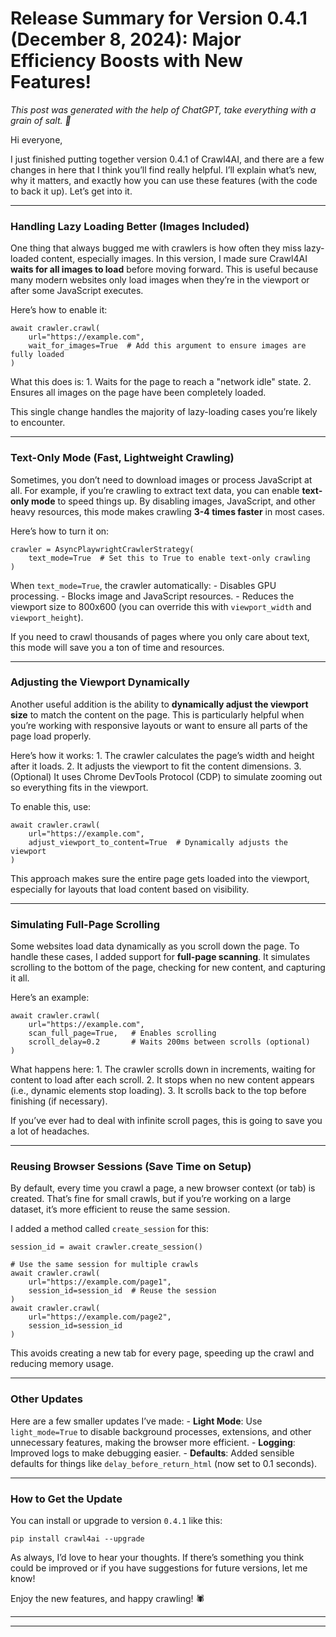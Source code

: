 # Release Summary for Version 0.4.1 (December 8, 2024): Major Efficiency Boosts with New Features!

_This post was generated with the help of ChatGPT, take everything with a grain of salt. 🧂_

Hi everyone,

I just finished putting together version 0.4.1 of Crawl4AI, and there are a few changes in here that I think you’ll find really helpful. I’ll explain what’s new, why it matters, and exactly how you can use these features (with the code to back it up). Let’s get into it.

* * *

### Handling Lazy Loading Better (Images Included)

One thing that always bugged me with crawlers is how often they miss lazy-loaded content, especially images. In this version, I made sure Crawl4AI **waits for all images to load** before moving forward. This is useful because many modern websites only load images when they’re in the viewport or after some JavaScript executes.

Here’s how to enable it:

```hljs python
await crawler.crawl(
    url="https://example.com",
    wait_for_images=True  # Add this argument to ensure images are fully loaded
)

```

What this does is:
1\. Waits for the page to reach a "network idle" state.
2\. Ensures all images on the page have been completely loaded.

This single change handles the majority of lazy-loading cases you’re likely to encounter.

* * *

### Text-Only Mode (Fast, Lightweight Crawling)

Sometimes, you don’t need to download images or process JavaScript at all. For example, if you’re crawling to extract text data, you can enable **text-only mode** to speed things up. By disabling images, JavaScript, and other heavy resources, this mode makes crawling **3-4 times faster** in most cases.

Here’s how to turn it on:

```hljs vbnet
crawler = AsyncPlaywrightCrawlerStrategy(
    text_mode=True  # Set this to True to enable text-only crawling
)

```

When `text_mode=True`, the crawler automatically:
\- Disables GPU processing.
\- Blocks image and JavaScript resources.
\- Reduces the viewport size to 800x600 (you can override this with `viewport_width` and `viewport_height`).

If you need to crawl thousands of pages where you only care about text, this mode will save you a ton of time and resources.

* * *

### Adjusting the Viewport Dynamically

Another useful addition is the ability to **dynamically adjust the viewport size** to match the content on the page. This is particularly helpful when you’re working with responsive layouts or want to ensure all parts of the page load properly.

Here’s how it works:
1\. The crawler calculates the page’s width and height after it loads.
2\. It adjusts the viewport to fit the content dimensions.
3\. (Optional) It uses Chrome DevTools Protocol (CDP) to simulate zooming out so everything fits in the viewport.

To enable this, use:

```hljs python
await crawler.crawl(
    url="https://example.com",
    adjust_viewport_to_content=True  # Dynamically adjusts the viewport
)

```

This approach makes sure the entire page gets loaded into the viewport, especially for layouts that load content based on visibility.

* * *

### Simulating Full-Page Scrolling

Some websites load data dynamically as you scroll down the page. To handle these cases, I added support for **full-page scanning**. It simulates scrolling to the bottom of the page, checking for new content, and capturing it all.

Here’s an example:

```hljs python
await crawler.crawl(
    url="https://example.com",
    scan_full_page=True,   # Enables scrolling
    scroll_delay=0.2       # Waits 200ms between scrolls (optional)
)

```

What happens here:
1\. The crawler scrolls down in increments, waiting for content to load after each scroll.
2\. It stops when no new content appears (i.e., dynamic elements stop loading).
3\. It scrolls back to the top before finishing (if necessary).

If you’ve ever had to deal with infinite scroll pages, this is going to save you a lot of headaches.

* * *

### Reusing Browser Sessions (Save Time on Setup)

By default, every time you crawl a page, a new browser context (or tab) is created. That’s fine for small crawls, but if you’re working on a large dataset, it’s more efficient to reuse the same session.

I added a method called `create_session` for this:

```hljs python
session_id = await crawler.create_session()

# Use the same session for multiple crawls
await crawler.crawl(
    url="https://example.com/page1",
    session_id=session_id  # Reuse the session
)
await crawler.crawl(
    url="https://example.com/page2",
    session_id=session_id
)

```

This avoids creating a new tab for every page, speeding up the crawl and reducing memory usage.

* * *

### Other Updates

Here are a few smaller updates I’ve made:
\- **Light Mode**: Use `light_mode=True` to disable background processes, extensions, and other unnecessary features, making the browser more efficient.
\- **Logging**: Improved logs to make debugging easier.
\- **Defaults**: Added sensible defaults for things like `delay_before_return_html` (now set to 0.1 seconds).

* * *

### How to Get the Update

You can install or upgrade to version `0.4.1` like this:

```hljs css
pip install crawl4ai --upgrade

```

As always, I’d love to hear your thoughts. If there’s something you think could be improved or if you have suggestions for future versions, let me know!

Enjoy the new features, and happy crawling! 🕷️

* * *

* * *